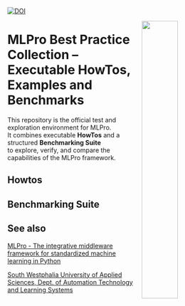 [![DOI](https://zenodo.org/badge/DOI/10.5281/zenodo.6653484.svg)](https://doi.org/10.5281/zenodo.6653484)

<img src="https://github.com/fhswf/MLPro-Best-Practice/blob/main/doc/logo/original/logo.png?raw=True" align="right" width="40%"/>

# MLPro Best Practice Collection – Executable HowTos, Examples and Benchmarks

This repository is the official test and exploration environment for MLPro.  
It combines executable **HowTos** and a structured **Benchmarking Suite**  
to explore, verify, and compare the capabilities of the MLPro framework.


## Howtos


## Benchmarking Suite


## See also

[MLPro - The integrative middleware framework for standardized machine learning in Python](https://mlpro.readthedocs.io/)

[South Westphalia University of Applied Sciences, Dept. of Automation Technology and Learning Systems](https://www.fh-swf.de/de/forschung___transfer_4/labore_3/labs/labor_fuer_automatisierungstechnik__soest_1/standardseite_57.php)